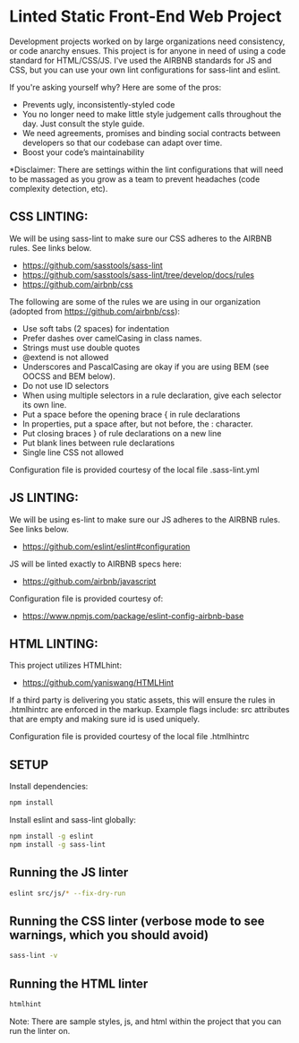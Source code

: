 # Linted Static Front-End Web Project

Development projects worked on by large organizations need consistency, or code anarchy ensues. This project is for anyone in need of using a code standard for HTML/CSS/JS. I've used the AIRBNB standards for JS and CSS, but you can use your own lint configurations for sass-lint and eslint.

If you're asking yourself why? Here are some of the pros:

- Prevents ugly, inconsistently-styled code
- You no longer need to make little style judgement calls throughout the day. Just consult the style guide.
- We need agreements, promises and binding social contracts between developers so that our codebase can adapt over time.
- Boost your code’s maintainability

*Disclaimer: There are settings within the lint configurations that will need to be massaged as you grow as a team to prevent headaches (code complexity detection, etc).

## CSS LINTING:

We will be using sass-lint to make sure our CSS adheres to the AIRBNB rules. See links below.

- https://github.com/sasstools/sass-lint 
- https://github.com/sasstools/sass-lint/tree/develop/docs/rules 
- https://github.com/airbnb/css  

The following are some of the rules we are using in our organization (adopted from https://github.com/airbnb/css):

- Use soft tabs (2 spaces) for indentation
- Prefer dashes over camelCasing in class names.
- Strings must use double quotes
- @extend is not allowed
- Underscores and PascalCasing are okay if you are using BEM (see OOCSS and BEM below).
- Do not use ID selectors
- When using multiple selectors in a rule declaration, give each selector its own line.
- Put a space before the opening brace { in rule declarations
- In properties, put a space after, but not before, the : character.
- Put closing braces } of rule declarations on a new line
- Put blank lines between rule declarations
- Single line CSS not allowed

Configuration file is provided courtesy of the local file .sass-lint.yml

## JS LINTING:

We will be using es-lint to make sure our JS adheres to the AIRBNB rules. See links below.

- https://github.com/eslint/eslint#configuration

JS will be linted exactly to AIRBNB specs here:

- https://github.com/airbnb/javascript

Configuration file is provided courtesy of:

- https://www.npmjs.com/package/eslint-config-airbnb-base

## HTML LINTING:

This project utilizes HTMLhint: 

- https://github.com/yaniswang/HTMLHint

If a third party is delivering you static assets, this will ensure the rules in .htmlhintrc are enforced in the markup. Example flags include: src attributes that are empty and making sure id is used uniquely.

Configuration file is provided courtesy of the local file .htmlhintrc

## SETUP

Install dependencies:

```bash
npm install
```

Install eslint and sass-lint globally:

```bash
npm install -g eslint
npm install -g sass-lint
```

## Running the JS linter

```bash
eslint src/js/* --fix-dry-run
```

## Running the CSS linter (verbose mode to see warnings, which you should avoid)

```bash
sass-lint -v
```

## Running the HTML linter

```bash
htmlhint
```

Note: There are sample styles, js, and html within the project that you can run the linter on.
